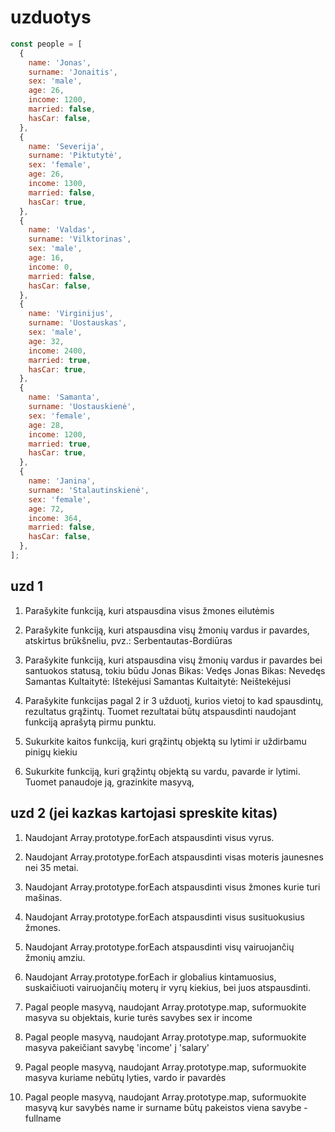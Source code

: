 # uzduotys

```javascript
const people = [
  {
    name: 'Jonas',
    surname: 'Jonaitis',
    sex: 'male',
    age: 26,
    income: 1200,
    married: false,
    hasCar: false,
  },
  {
    name: 'Severija',
    surname: 'Piktutytė',
    sex: 'female',
    age: 26,
    income: 1300,
    married: false,
    hasCar: true,
  },
  {
    name: 'Valdas',
    surname: 'Vilktorinas',
    sex: 'male',
    age: 16,
    income: 0,
    married: false,
    hasCar: false,
  },
  {
    name: 'Virginijus',
    surname: 'Uostauskas',
    sex: 'male',
    age: 32,
    income: 2400,
    married: true,
    hasCar: true,
  },
  {
    name: 'Samanta',
    surname: 'Uostauskienė',
    sex: 'female',
    age: 28,
    income: 1200,
    married: true,
    hasCar: true,
  },
  {
    name: 'Janina',
    surname: 'Stalautinskienė',
    sex: 'female',
    age: 72,
    income: 364,
    married: false,
    hasCar: false,
  },
];
```

## uzd 1

1. Parašykite funkciją, kuri atspausdina visus žmones eilutėmis

2. Parašykite funkciją, kuri atspausdina visų žmonių vardus ir pavardes, atskirtus brūkšneliu, pvz.:
   Serbentautas-Bordiūras

3. Parašykite funkciją, kuri atspausdina visų žmonių vardus ir pavardes bei santuokos statusą, tokiu būdu
   Jonas Bikas: Vedęs
   Jonas Bikas: Nevedęs
   Samantas Kultaitytė: Ištekėjusi
   Samantas Kultaitytė: Neištekėjusi

4. Parašykite funkcijas pagal 2 ir 3 užduotį, kurios vietoj to kad spausdintų, rezultatus grąžintų. Tuomet rezultatai
   būtų atspausdinti naudojant funkciją aprašytą pirmu punktu.

5. Sukurkite kaitos funkciją, kuri grąžintų objektą su lytimi ir uždirbamu pinigų kiekiu

6. Sukurkite funkciją, kuri grąžintų objektą su vardu, pavarde ir lytimi. Tuomet panaudoje ją, grazinkite masyvą,

## uzd 2 (jei kazkas kartojasi spreskite kitas)

1. Naudojant Array.prototype.forEach atspausdinti visus vyrus.

2. Naudojant Array.prototype.forEach atspausdinti visas moteris jaunesnes nei 35 metai.

3. Naudojant Array.prototype.forEach atspausdinti visus žmones kurie turi mašinas.

4. Naudojant Array.prototype.forEach atspausdinti visus susituokusius žmones.

5. Naudojant Array.prototype.forEach atspausdinti visų vairuojančių žmonių amziu.

6. Naudojant Array.prototype.forEach ir globalius kintamuosius,
   suskaičiuoti vairuojančių moterų ir vyrų kiekius, bei juos atspausdinti.

7. Pagal people masyvą, naudojant Array.prototype.map, suformuokite masyva su objektais, kurie turės savybes sex ir income

8. Pagal people masyvą, naudojant Array.prototype.map, suformuokite masyva pakeičiant savybę 'income' į 'salary'

9. Pagal people masyvą, naudojant Array.prototype.map, suformuokite masyva kuriame nebūtų lyties, vardo ir pavardės

10. Pagal people masyvą, naudojant Array.prototype.map, suformuokite masyvą kur savybės name ir surname būtų pakeistos viena savybe - fullname
